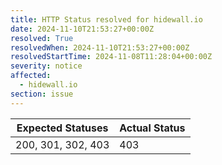 ```yaml
---
title: HTTP Status resolved for hidewall.io
date: 2024-11-10T21:53:27+00:00Z
resolved: True
resolvedWhen: 2024-11-10T21:53:27+00:00Z
resolvedStartTime: 2024-11-08T11:28:04+00:00Z
severity: notice
affected:
  - hidewall.io
section: issue
---
```


| Expected Statuses | Actual Status  |
|-------------------|----------------|
| 200, 301, 302, 403 | 403 |

